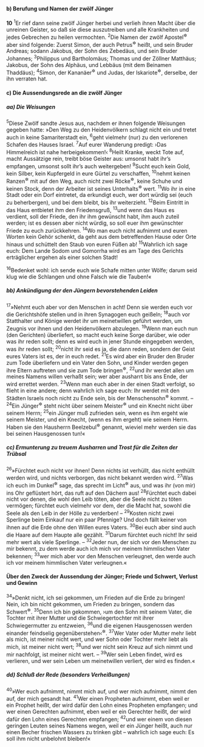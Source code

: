 #### b) Berufung und Namen der zwölf Jünger

__10__
<sup>1</sup>Er rief dann seine zwölf Jünger herbei und verlieh ihnen Macht über die unreinen Geister, so daß sie diese auszutreiben und alle Krankheiten und jedes Gebrechen zu heilen vermochten.
<sup>2</sup>Die Namen der zwölf Apostel<sup title="= Sendboten">&#x2732;</sup> aber sind folgende: Zuerst Simon, der auch Petrus<sup title="= Fels">&#x2732;</sup> heißt, und sein Bruder Andreas; sodann Jakobus, der Sohn des Zebedäus, und sein Bruder Johannes;
<sup>3</sup>Philippus und Bartholomäus; Thomas und der Zöllner Matthäus; Jakobus, der Sohn des Alphäus, und Lebbäus (mit dem Beinamen Thaddäus);
<sup>4</sup>Simon, der Kananäer<sup title="= der Eiferer; Lk 6,15">&#x2732;</sup> und Judas, der Iskariote<sup title="d.h. Mann aus Kariot">&#x2732;</sup>, derselbe, der ihn verraten hat.

#### c) Die Aussendungsrede an die zwölf Jünger

##### aa) Die Weisungen

<sup>5</sup>Diese Zwölf sandte Jesus aus, nachdem er ihnen folgende Weisungen gegeben hatte: »Den Weg zu den Heidenvölkern schlagt nicht ein und tretet auch in keine Samariterstadt ein,
<sup>6</sup>geht vielmehr (nur) zu den verlorenen Schafen des Hauses Israel.
<sup>7</sup>Auf eurer Wanderung predigt: ›Das Himmelreich ist nahe herbeigekommen!‹
<sup>8</sup>Heilt Kranke, weckt Tote auf, macht Aussätzige rein, treibt böse Geister aus: umsonst habt ihr’s empfangen, umsonst sollt ihr’s auch weitergeben!
<sup>9</sup>Sucht euch kein Gold, kein Silber, kein Kupfergeld in eure Gürtel zu verschaffen,
<sup>10</sup>nehmt keinen Ranzen<sup title="oder: keine Reisetasche">&#x2732;</sup> mit auf den Weg, auch nicht zwei Röcke<sup title="oder: Unterkleider">&#x2732;</sup>, keine Schuhe und keinen Stock, denn der Arbeiter ist seines Unterhalts<sup title="= der Ernährung">&#x2732;</sup> wert.
<sup>11</sup>Wo ihr in eine Stadt oder ein Dorf eintretet, da erkundigt euch, wer dort würdig sei (euch zu beherbergen), und bei dem bleibt, bis ihr weiterzieht.
<sup>12</sup>Beim Eintritt in das Haus entbietet ihm den Friedensgruß,
<sup>13</sup>und wenn das Haus es verdient, soll der Friede, den ihr ihm gewünscht habt, ihm auch zuteil werden; ist es dessen aber nicht würdig, so soll euer ihm gewünschter Friede zu euch zurückkehren.
<sup>14</sup>Wo man euch nicht aufnimmt und euren Worten kein Gehör schenkt, da geht aus dem betreffenden Hause oder Orte hinaus und schüttelt den Staub von euren Füßen ab!
<sup>15</sup>Wahrlich ich sage euch: Dem Lande Sodom und Gomorrha wird es am Tage des Gerichts erträglicher ergehen als einer solchen Stadt!

<sup>16</sup>Bedenket wohl: ich sende euch wie Schafe mitten unter Wölfe; darum seid klug wie die Schlangen und ohne Falsch wie die Tauben!«

##### bb) Ankündigung der den Jüngern bevorstehenden Leiden

<sup>17</sup>»Nehmt euch aber vor den Menschen in acht! Denn sie werden euch vor die Gerichtshöfe stellen und in ihren Synagogen euch geißeln;
<sup>18</sup>auch vor Statthalter und Könige werdet ihr um meinetwillen geführt werden, um Zeugnis vor ihnen und den Heidenvölkern abzulegen.
<sup>19</sup>Wenn man euch nun (den Gerichten) überliefert, so macht euch keine Sorge darüber, wie oder was ihr reden sollt; denn es wird euch in jener Stunde eingegeben werden, was ihr reden sollt;
<sup>20</sup>nicht ihr seid es ja, die dann reden, sondern der Geist eures Vaters ist es, der in euch redet.
<sup>21</sup>Es wird aber ein Bruder den Bruder zum Tode überliefern und ein Vater den Sohn, und Kinder werden gegen ihre Eltern auftreten und sie zum Tode bringen<sup title="Mi 7,6">&#x2732;</sup>,
<sup>22</sup>und ihr werdet allen um meines Namens willen verhaßt sein; wer aber ausharrt bis ans Ende, der wird errettet werden.
<sup>23</sup>Wenn man euch aber in der einen Stadt verfolgt, so flieht in eine andere; denn wahrlich ich sage euch: Ihr werdet mit den Städten Israels noch nicht zu Ende sein, bis der Menschensohn<sup title="Dan 7,13-14">&#x2732;</sup> kommt. –
<sup>24</sup>Ein Jünger<sup title="= Schüler">&#x2732;</sup> steht nicht über seinem Meister<sup title="= Lehrer">&#x2732;</sup> und ein Knecht nicht über seinem Herrn;
<sup>25</sup>ein Jünger muß zufrieden sein, wenn es ihm ergeht wie seinem Meister, und ein Knecht, (wenn es ihm ergeht) wie seinem Herrn. Haben sie den Hausherrn Beelzebul<sup title="= Satan; vgl. 2.Kön 1,2">&#x2732;</sup> genannt, wieviel mehr werden sie das bei seinen Hausgenossen tun!«

##### cc) Ermunterung zu treuem Ausharren und Trost für die Zeiten der Trübsal

<sup>26</sup>»Fürchtet euch nicht vor ihnen! Denn nichts ist verhüllt, das nicht enthüllt werden wird, und nichts verborgen, das nicht bekannt werden wird.
<sup>27</sup>Was ich euch im Dunkel<sup title="= Geheimen">&#x2732;</sup> sage, das sprecht im Licht<sup title="= öffentlich">&#x2732;</sup> aus, und was ihr (von mir) ins Ohr geflüstert hört, das ruft auf den Dächern aus!
<sup>28</sup>Fürchtet euch dabei nicht vor denen, die wohl den Leib töten, aber die Seele nicht zu töten vermögen; fürchtet euch vielmehr vor dem, der die Macht hat, sowohl die Seele als den Leib in der Hölle zu verderben! –
<sup>29</sup>Kosten nicht zwei Sperlinge beim Einkauf nur ein paar Pfennige? Und doch fällt keiner von ihnen auf die Erde ohne den Willen eures Vaters.
<sup>30</sup>Bei euch aber sind auch die Haare auf dem Haupte alle gezählt.
<sup>31</sup>Darum fürchtet euch nicht! Ihr seid mehr wert als viele Sperlinge. –
<sup>32</sup>Jeder nun, der sich vor den Menschen zu mir bekennt, zu dem werde auch ich mich vor meinem himmlischen Vater bekennen;
<sup>33</sup>wer mich aber vor den Menschen verleugnet, den werde auch ich vor meinem himmlischen Vater verleugnen.«

#### Über den Zweck der Aussendung der Jünger; Friede und Schwert, Verlust und Gewinn

<sup>34</sup>»Denkt nicht, ich sei gekommen, um Frieden auf die Erde zu bringen! Nein, ich bin nicht gekommen, um Frieden zu bringen, sondern das Schwert<sup title="= Krieg">&#x2732;</sup>.
<sup>35</sup>Denn ich bin gekommen, ›um den Sohn mit seinem Vater, die Tochter mit ihrer Mutter und die Schwiegertochter mit ihrer Schwiegermutter zu entzweien,
<sup>36</sup>und die eigenen Hausgenossen werden einander feindselig gegenüberstehen‹<sup title="Mi 7,6">&#x2732;</sup>.
<sup>37</sup>Wer Vater oder Mutter mehr liebt als mich, ist meiner nicht wert, und wer Sohn oder Tochter mehr liebt als mich, ist meiner nicht wert;
<sup>38</sup>und wer nicht sein Kreuz auf sich nimmt und mir nachfolgt, ist meiner nicht wert. –
<sup>39</sup>Wer sein Leben findet, wird es verlieren, und wer sein Leben um meinetwillen verliert, der wird es finden.«

##### dd) Schluß der Rede (besonders Verheißungen)

<sup>40</sup>»Wer euch aufnimmt, nimmt mich auf, und wer mich aufnimmt, nimmt den auf, der mich gesandt hat.
<sup>41</sup>Wer einen Propheten aufnimmt, eben weil er ein Prophet heißt, der wird dafür den Lohn eines Propheten empfangen; und wer einen Gerechten aufnimmt, eben weil er ein Gerechter heißt, der wird dafür den Lohn eines Gerechten empfangen;
<sup>42</sup>und wer einem von diesen geringen Leuten seines Namens wegen, weil er ein Jünger heißt, auch nur einen Becher frischen Wassers zu trinken gibt – wahrlich ich sage euch: Es soll ihm nicht unbelohnt bleiben!«